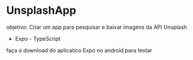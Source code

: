 # UnsplashApp

objetivo: Criar um app para pesquisar e baixar imagens da API Unsplash

- Expo - TypeScript

faça o download do aplicatico Expo no android para testar

<div>
  <img src="" alt"qrcode android" />
</div>

